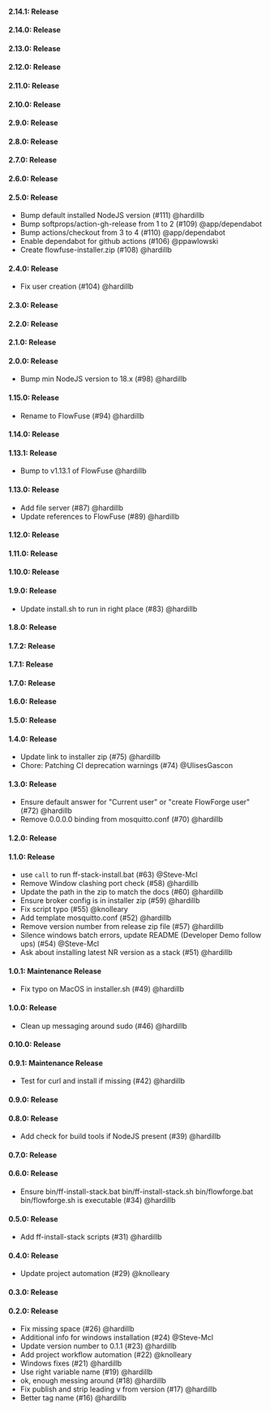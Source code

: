#### 2.14.1: Release


#### 2.14.0: Release


#### 2.13.0: Release


#### 2.12.0: Release


#### 2.11.0: Release


#### 2.10.0: Release


#### 2.9.0: Release


#### 2.8.0: Release


#### 2.7.0: Release


#### 2.6.0: Release


#### 2.5.0: Release

 - Bump default installed NodeJS version (#111) @hardillb
 - Bump softprops/action-gh-release from 1 to 2 (#109) @app/dependabot
 - Bump actions/checkout from 3 to 4 (#110) @app/dependabot
 - Enable dependabot for github actions (#106) @ppawlowski
 - Create flowfuse-installer.zip (#108) @hardillb

#### 2.4.0: Release

 - Fix user creation (#104) @hardillb

#### 2.3.0: Release


#### 2.2.0: Release


#### 2.1.0: Release


#### 2.0.0: Release

 - Bump min NodeJS version to 18.x (#98) @hardillb

#### 1.15.0: Release

 - Rename to FlowFuse (#94) @hardillb

#### 1.14.0: Release


#### 1.13.1: Release

 - Bump to v1.13.1 of FlowFuse @hardillb

#### 1.13.0: Release

 - Add file server (#87) @hardillb
 - Update references to FlowFuse (#89) @hardillb

#### 1.12.0: Release


#### 1.11.0: Release


#### 1.10.0: Release


#### 1.9.0: Release

 - Update install.sh to run in right place (#83) @hardillb

#### 1.8.0: Release


#### 1.7.2: Release


#### 1.7.1: Release


#### 1.7.0: Release


#### 1.6.0: Release


#### 1.5.0: Release


#### 1.4.0: Release

 - Update link to installer zip (#75) @hardillb
 - Chore: Patching CI deprecation warnings (#74) @UlisesGascon

#### 1.3.0: Release

 - Ensure default answer for "Current user" or "create FlowForge user" (#72) @hardillb
 - Remove 0.0.0.0 binding from mosquitto.conf (#70) @hardillb

#### 1.2.0: Release


#### 1.1.0: Release

 - use `call` to run ff-stack-install.bat (#63) @Steve-Mcl
 - Remove Window clashing port check (#58) @hardillb
 - Update the path in the zip to match the docs (#60) @hardillb
 - Ensure broker config is in installer zip (#59) @hardillb
 - Fix script typo (#55) @knolleary
 - Add template mosquitto.conf (#52) @hardillb
 - Remove version number from release zip file (#57) @hardillb
 - Silence windows batch errors, update README (Developer Demo follow ups) (#54) @Steve-Mcl
 - Ask about installing latest NR version as a stack (#51) @hardillb

#### 1.0.1: Maintenance Release

 - Fix typo on MacOS in installer.sh (#49) @hardillb 

#### 1.0.0: Release

 - Clean up messaging around sudo (#46) @hardillb

#### 0.10.0: Release


#### 0.9.1: Maintenance Release

 - Test for curl and install if missing (#42) @hardillb

#### 0.9.0: Release


#### 0.8.0: Release

 - Add check for build tools if NodeJS present (#39) @hardillb

#### 0.7.0: Release


#### 0.6.0: Release

 - Ensure bin/ff-install-stack.bat bin/ff-install-stack.sh bin/flowforge.bat bin/flowforge.sh is executable (#34) @hardillb

#### 0.5.0: Release

 - Add ff-install-stack scripts (#31) @hardillb

#### 0.4.0: Release

 - Update project automation (#29) @knolleary

#### 0.3.0: Release


#### 0.2.0: Release

 - Fix missing space (#26) @hardillb
 - Additional info for windows installation (#24) @Steve-Mcl
 - Update version number to 0.1.1 (#23) @hardillb
 - Add project workflow automation (#22) @knolleary
 - Windows fixes (#21) @hardillb
 - Use right variable name (#19) @hardillb
 - ok, enough messing around (#18) @hardillb
 - Fix publish and strip leading v from version (#17) @hardillb
 - Better tag name (#16) @hardillb
